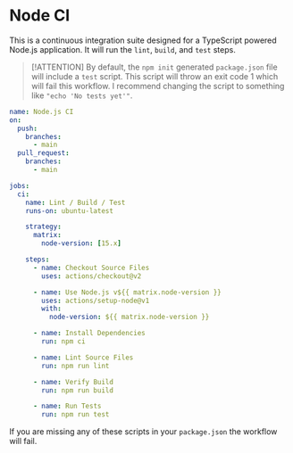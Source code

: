 # Node CI

This is a continuous integration suite designed for a TypeScript powered Node.js application. It will run the `lint`, `build`, and `test` steps.

> [!ATTENTION]
> By default, the `npm init` generated `package.json` file will include a `test` script. This script will throw an exit code 1 which will fail this workflow. I recommend changing the script to something like `"echo 'No tests yet'"`.

```yaml
name: Node.js CI
on:
  push:
    branches:
      - main
  pull_request:
    branches:
      - main

jobs:
  ci:
    name: Lint / Build / Test
    runs-on: ubuntu-latest

    strategy:
      matrix:
        node-version: [15.x]

    steps:
      - name: Checkout Source Files
        uses: actions/checkout@v2

      - name: Use Node.js v${{ matrix.node-version }}
        uses: actions/setup-node@v1
        with:
          node-version: ${{ matrix.node-version }}

      - name: Install Dependencies
        run: npm ci

      - name: Lint Source Files
        run: npm run lint

      - name: Verify Build
        run: npm run build

      - name: Run Tests
        run: npm run test
```

If you are missing any of these scripts in your `package.json` the workflow will fail.
